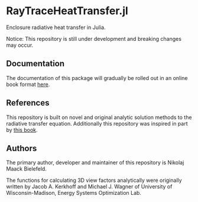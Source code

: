# RayTraceHeatTransfer.jl

Enclosure radiative heat transfer in Julia.

Notice: This repository is still under development and breaking changes may occur.

## Documentation

The documentation of this package will gradually be rolled out in an online book format [here](https://radiative-equilibrium.org/).

## References

This repository is built on novel and original analytic solution methods to the radiative transfer equation.
Additionally this repository was inspired in part by [this book](https://www.routledge.com/Thermal-Radiation-Heat-Transfer/Howell-Menguc-Daun-Siegel/p/book/9780367347079).

## Authors

The primary author, developer and maintainer of this repository is Nikolaj Maack Bielefeld.

The functions for calculating 3D view factors analytically were originally written by Jacob A. Kerkhoff and Michael J. Wagner of University of Wisconsin-Madison, Energy Systems Optimization Lab.